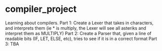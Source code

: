 # compiler_project
Learning about compilers. 
Part 1: Create a Lexer that takes in characters, and interprets them (ie * is multiply, the Lexer will see all asteriks and interpret them as MULTIPLY)
Part 2: Create a Parser that, given a line of readable bits (IF, LET, ELSE, etc), tries to see if it is in a correct format
Part 3: TBA
